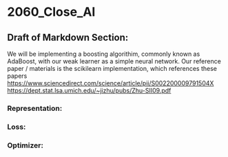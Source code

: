 # 2060_Close_AI

## Draft of Markdown Section:

We will be implementing a boosting algorithim, commonly known as AdaBoost, with our weak learner as a simple neural network. Our reference paper / materials is the scikilearn implementation, which references these papers
https://www.sciencedirect.com/science/article/pii/S002200009791504X
https://dept.stat.lsa.umich.edu/~jizhu/pubs/Zhu-SII09.pdf

### Representation:

### Loss:

### Optimizer: 
